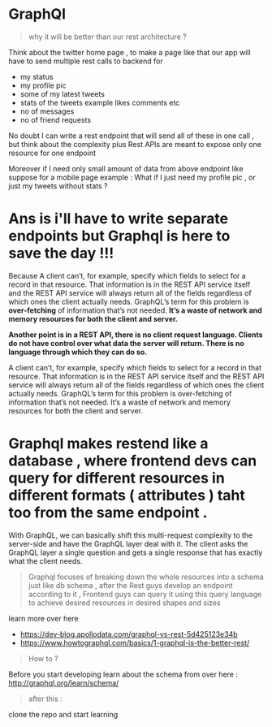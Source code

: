 # GraphQl

> why it will be better than our rest architecture ?

Think about the twitter home page , to make a page like that our app will have to send multiple rest calls to backend for 

- my status
- my profile pic
- some of my latest tweets
- stats of the tweets example likes comments etc
- no of messages
- no of friend requests

No doubt I can write a rest endpoint that will send all of these in one call , but think about the complexity plus Rest APIs are meant to expose only one resource for one endpoint

Moreover if I need only small amount of data from above endpoint like suppose for a mobile page example :
What if I just need my profile pic , or just my tweets without stats ? 


# Ans is i'll have to write separate endpoints but Graphql is here to save the day !!!
Because A client can’t, for example, specify which fields to select for a record in that resource. That information is in the REST API service itself and the REST API service will always return all of the fields regardless of which ones the client actually needs. GraphQL’s term for this problem is <b>over-fetching</b> of information that’s not needed. <b>It’s a waste of network and memory resources for both the client and server.</b>


<b>Another point is in a REST API, there is no client request language. Clients do not have control over what data the server will return. There is no language through which they can do so.</b>

A client can’t, for example, specify which fields to select for a record in that resource. That information is in the REST API service itself and the REST API service will always return all of the fields regardless of which ones the client actually needs. GraphQL’s term for this problem is over-fetching of information that’s not needed. It’s a waste of network and memory resources for both the client and server.


# Graphql makes restend like a database , where frontend devs can query for different resources in different formats ( attributes ) taht too from the same endpoint .

With GraphQL, we can basically shift this multi-request complexity to the server-side and have the GraphQL layer deal with it. The client asks the GraphQL layer a single question and gets a single response that has exactly what the client needs.

> Graphql focuses of breaking down the whole resources into a schema just like db schema , after the Rest guys develop an endpoint according to it , Frontend guys can query it using this query language to achieve desired resources in desired shapes and sizes


learn more over here
 - https://dev-blog.apollodata.com/graphql-vs-rest-5d425123e34b
 - https://www.howtographql.com/basics/1-graphql-is-the-better-rest/
 
> How to ? 

Before you start developing learn about the schema from over here : http://graphql.org/learn/schema/

> after this :

clone the repo and start learning
